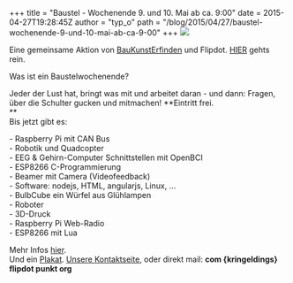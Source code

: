 +++
title = "Baustel - Wochenende 9. und 10. Mai ab ca. 9:00"
date = 2015-04-27T19:28:45Z
author = "typ_o"
path = "/blog/2015/04/27/baustel-wochenende-9-und-10-mai-ab-ca-9-00"
+++
[![](https://flipdot.org/blog/uploads/baustelwochenendepreview.serendipityThumb.jpg)](https://flipdot.org/blog/uploads/baustelwochenendepreview.jpg)

Eine gemeinsame Aktion von
[BauKunstErfinden](http://www.baukunsterfinden.org/de/) und Flipdot.
[HIER](https://www.google.de/maps/place/51%C2%B019'18.3%22N+9%C2%B030'11.8%22E/@51.3217671,9.5033555,16z)
gehts rein.

Was ist ein Baustelwochenende?

Jeder der Lust hat, bringt was mit und arbeitet daran - und dann:
Fragen, über die Schulter gucken und mitmachen\! **Eintritt frei.  
**  
Bis jetzt gibt es:

\- Raspberry Pi mit CAN Bus  
\- Robotik und Quadcopter  
\- EEG & Gehirn-Computer Schnittstellen mit OpenBCI  
\- ESP8266 C-Programmierung  
\- Beamer mit Camera (Videofeedback)  
\- Software: nodejs, HTML, angularjs, Linux, ...  
\- BulbCube ein Würfel aus Glühlampen  
\- Roboter  
\- 3D-Druck  
\- Raspberry Pi Web-Radio  
\- ESP8266 mit Lua

Mehr Infos [hier](https://flipdot.org/wiki/Baustelwochenende).  
Und ein
[Plakat](https://flipdot.org/blog/uploads/Baustel_Plakat_kl.jpg).
[Unsere Kontaktseite](https://flipdot.org/wiki/Kontakt), oder direkt
mail: **com {kringeldings} flipdot punkt org**
